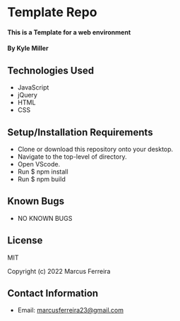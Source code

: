 # Template Repo

#### This is a Template for a web environment

#### By Kyle Miller

## Technologies Used

* JavaScript
* jQuery
* HTML
* CSS

## Setup/Installation Requirements

* Clone or download this repository onto your desktop.
* Navigate to the top-level of directory.
* Open VScode.
* Run $ npm install
* Run $ npm build

## Known Bugs

* NO KNOWN BUGS

## License

MIT

Copyright (c) 2022 Marcus Ferreira

## Contact Information

* Email: marcusferreira23@gmail.com
